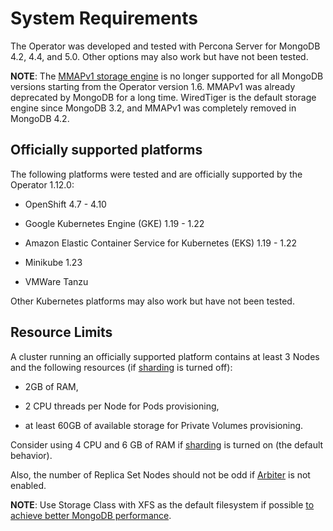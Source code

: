 # System Requirements

The Operator was developed and tested with Percona Server for MongoDB 4.2,
4.4, and 5.0. Other options may also work but have not been tested.

**NOTE**: The [MMAPv1 storage engine](https://docs.mongodb.com/manual/core/storage-engines/)
is no longer supported for all MongoDB versions starting from the Operator
version 1.6. MMAPv1 was already deprecated by MongoDB for a long time.
WiredTiger is the default storage engine since MongoDB 3.2, and MMAPv1 was
completely removed in MongoDB 4.2.

## Officially supported platforms

The following platforms were tested and are officially supported by the Operator
1.12.0:


* OpenShift 4.7 - 4.10


* Google Kubernetes Engine (GKE) 1.19 - 1.22


* Amazon Elastic Container Service for Kubernetes (EKS) 1.19 - 1.22


* Minikube 1.23


* VMWare Tanzu

Other Kubernetes platforms may also work but have not been tested.

## Resource Limits

A cluster running an officially supported platform contains at least 3
Nodes and the following resources (if [sharding](sharding.md#operator-sharding) is
turned off):


* 2GB of RAM,


* 2 CPU threads per Node for Pods provisioning,


* at least 60GB of available storage for Private Volumes provisioning.

Consider using 4 CPU and 6 GB of RAM if [sharding](sharding.md#operator-sharding) is
turned on (the default behavior).

Also, the number of Replica Set Nodes should not be odd
if [Arbiter](arbiter.md#arbiter) is not enabled.

**NOTE**: Use Storage Class with XFS as the default filesystem if possible
[to achieve better MongoDB performance](https://dba.stackexchange.com/questions/190578/is-xfs-still-the-best-choice-for-mongodb).
